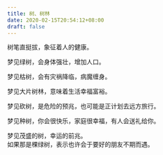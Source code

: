 ```yaml
---
title: 树、树林
date: 2020-02-15T20:54:12+08:00
draft: false
---
```


树笔直挺拔，象征着人的健康。<br>


梦见绿树，会身体强壮，增加人口。<br>


梦见枯树，会有灾祸降临，病魔缠身。<br>


梦见大片树林，意味着生活幸福富裕。<br>


梦见砍树，是危险的预兆，也可能是正计划去远方旅行。<br>


梦见种树，你会很快乐，家庭很幸福，有人会送礼给你。<br>


梦见茂盛的树，幸运的前兆。<br>
如果那是棵绿树，表示也许会于要好的朋友不期而遇。<br>
